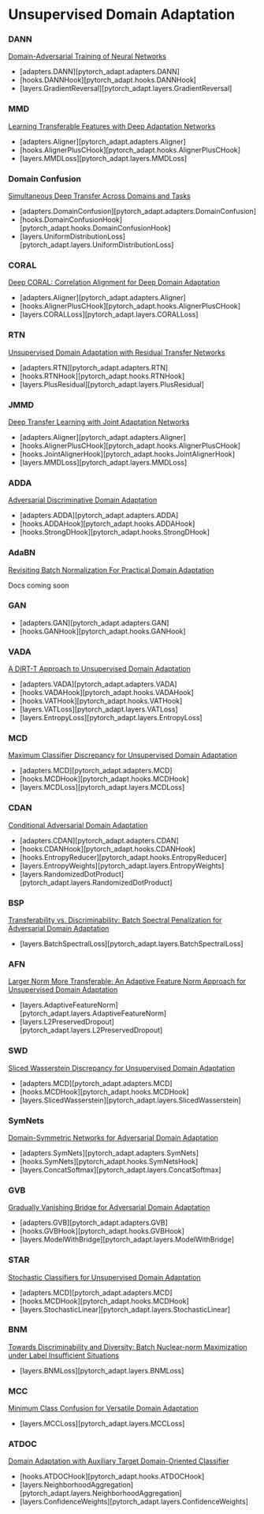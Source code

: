 # Unsupervised Domain Adaptation

### DANN
[Domain-Adversarial Training of Neural Networks](https://arxiv.org/abs/1505.07818)

- [adapters.DANN][pytorch_adapt.adapters.DANN]
- [hooks.DANNHook][pytorch_adapt.hooks.DANNHook]
- [layers.GradientReversal][pytorch_adapt.layers.GradientReversal]

### MMD
[Learning Transferable Features with Deep Adaptation Networks](https://arxiv.org/abs/1502.02791)

- [adapters.Aligner][pytorch_adapt.adapters.Aligner]
- [hooks.AlignerPlusCHook][pytorch_adapt.hooks.AlignerPlusCHook]
- [layers.MMDLoss][pytorch_adapt.layers.MMDLoss]


### Domain Confusion
[Simultaneous Deep Transfer Across Domains and Tasks](https://arxiv.org/abs/1510.02192)

- [adapters.DomainConfusion][pytorch_adapt.adapters.DomainConfusion]
- [hooks.DomainConfusionHook][pytorch_adapt.hooks.DomainConfusionHook]
- [layers.UniformDistributionLoss][pytorch_adapt.layers.UniformDistributionLoss]


### CORAL
[Deep CORAL: Correlation Alignment for Deep Domain Adaptation](https://arxiv.org/abs/1607.01719)

- [adapters.Aligner][pytorch_adapt.adapters.Aligner]
- [hooks.AlignerPlusCHook][pytorch_adapt.hooks.AlignerPlusCHook]
- [layers.CORALLoss][pytorch_adapt.layers.CORALLoss]


### RTN
[Unsupervised Domain Adaptation with Residual Transfer Networks](https://arxiv.org/abs/1602.04433)

- [adapters.RTN][pytorch_adapt.adapters.RTN]
- [hooks.RTNHook][pytorch_adapt.hooks.RTNHook]
- [layers.PlusResidual][pytorch_adapt.layers.PlusResidual]


### JMMD
[Deep Transfer Learning with Joint Adaptation Networks](https://arxiv.org/abs/1605.06636)

- [adapters.Aligner][pytorch_adapt.adapters.Aligner]
- [hooks.AlignerPlusCHook][pytorch_adapt.hooks.AlignerPlusCHook]
- [hooks.JointAlignerHook][pytorch_adapt.hooks.JointAlignerHook]
- [layers.MMDLoss][pytorch_adapt.layers.MMDLoss]


### ADDA
[Adversarial Discriminative Domain Adaptation](https://arxiv.org/abs/1702.05464)

- [adapters.ADDA][pytorch_adapt.adapters.ADDA]
- [hooks.ADDAHook][pytorch_adapt.hooks.ADDAHook]
- [hooks.StrongDHook][pytorch_adapt.hooks.StrongDHook]


### AdaBN
[Revisiting Batch Normalization For Practical Domain Adaptation](https://arxiv.org/abs/1603.04779)

Docs coming soon


### GAN

- [adapters.GAN][pytorch_adapt.adapters.GAN]
- [hooks.GANHook][pytorch_adapt.hooks.GANHook]

### VADA
[A DIRT-T Approach to Unsupervised Domain Adaptation](https://arxiv.org/abs/1802.08735)

- [adapters.VADA][pytorch_adapt.adapters.VADA]
- [hooks.VADAHook][pytorch_adapt.hooks.VADAHook]
- [hooks.VATHook][pytorch_adapt.hooks.VATHook]
- [layers.VATLoss][pytorch_adapt.layers.VATLoss]
- [layers.EntropyLoss][pytorch_adapt.layers.EntropyLoss]


### MCD
[Maximum Classifier Discrepancy for Unsupervised Domain Adaptation](https://arxiv.org/abs/1712.02560)

- [adapters.MCD][pytorch_adapt.adapters.MCD]
- [hooks.MCDHook][pytorch_adapt.hooks.MCDHook]
- [layers.MCDLoss][pytorch_adapt.layers.MCDLoss]


### CDAN
[Conditional Adversarial Domain Adaptation](https://arxiv.org/abs/1705.10667)

- [adapters.CDAN][pytorch_adapt.adapters.CDAN]
- [hooks.CDANHook][pytorch_adapt.hooks.CDANHook]
- [hooks.EntropyReducer][pytorch_adapt.hooks.EntropyReducer]
- [layers.EntropyWeights][pytorch_adapt.layers.EntropyWeights]
- [layers.RandomizedDotProduct][pytorch_adapt.layers.RandomizedDotProduct]


### BSP
[Transferability vs. Discriminability: Batch Spectral Penalization for Adversarial Domain Adaptation](http://proceedings.mlr.press/v97/chen19i.html)

- [layers.BatchSpectralLoss][pytorch_adapt.layers.BatchSpectralLoss]


### AFN
[Larger Norm More Transferable: An Adaptive Feature Norm Approach for Unsupervised Domain Adaptation](https://arxiv.org/abs/1811.07456)

- [layers.AdaptiveFeatureNorm][pytorch_adapt.layers.AdaptiveFeatureNorm]
- [layers.L2PreservedDropout][pytorch_adapt.layers.L2PreservedDropout]


### SWD
[Sliced Wasserstein Discrepancy for Unsupervised Domain Adaptation](https://arxiv.org/abs/1903.04064)

- [adapters.MCD][pytorch_adapt.adapters.MCD]
- [hooks.MCDHook][pytorch_adapt.hooks.MCDHook]
- [layers.SlicedWasserstein][pytorch_adapt.layers.SlicedWasserstein]

### SymNets
[Domain-Symmetric Networks for Adversarial Domain Adaptation](https://arxiv.org/abs/1904.04663)

- [adapters.SymNets][pytorch_adapt.adapters.SymNets]
- [hooks.SymNets][pytorch_adapt.hooks.SymNetsHook]
- [layers.ConcatSoftmax][pytorch_adapt.layers.ConcatSoftmax]


### GVB
[Gradually Vanishing Bridge for Adversarial Domain Adaptation](https://arxiv.org/abs/2003.13183)

- [adapters.GVB][pytorch_adapt.adapters.GVB]
- [hooks.GVBHook][pytorch_adapt.hooks.GVBHook]
- [layers.ModelWithBridge][pytorch_adapt.layers.ModelWithBridge]


### STAR
[Stochastic Classifiers for Unsupervised Domain Adaptation](https://xiatian-zhu.github.io/papers/LuEtAl_CVPR2020.pdf)

- [adapters.MCD][pytorch_adapt.adapters.MCD]
- [hooks.MCDHook][pytorch_adapt.hooks.MCDHook]
- [layers.StochasticLinear][pytorch_adapt.layers.StochasticLinear]


### BNM
[Towards Discriminability and Diversity: Batch Nuclear-norm Maximization under Label Insufficient Situations](https://arxiv.org/abs/2003.12237)

- [layers.BNMLoss][pytorch_adapt.layers.BNMLoss]


### MCC
[Minimum Class Confusion for Versatile Domain Adaptation](https://arxiv.org/abs/1912.03699)

- [layers.MCCLoss][pytorch_adapt.layers.MCCLoss]


### ATDOC
[Domain Adaptation with Auxiliary Target Domain-Oriented Classifier](https://arxiv.org/abs/2007.04171)

- [hooks.ATDOCHook][pytorch_adapt.hooks.ATDOCHook]
- [layers.NeighborhoodAggregation][pytorch_adapt.layers.NeighborhoodAggregation]
- [layers.ConfidenceWeights][pytorch_adapt.layers.ConfidenceWeights]
